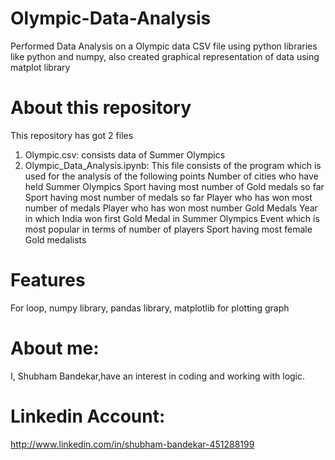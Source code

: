 # Olympic-Data-Analysis
Performed Data Analysis on a Olympic data CSV file using python libraries like python and numpy, also created graphical representation of data using matplot library

# About this repository
This repository has got 2 files
1. Olympic.csv: consists data of Summer Olympics
1. Olympic_Data_Analysis.ipynb: This file consists of the program which is used for the analysis of the following points
Number of cities who have held Summer Olympics
Sport having most number of Gold medals so far
Sport having most number of medals so far
Player who has won most number of medals
Player who has won most number Gold Medals
Year in which India won first Gold Medal in Summer Olympics
Event which is most popular in terms of number of players
Sport having most female Gold medalists

# Features
For loop, numpy library, pandas library, matplotlib for plotting graph

# About me: 
I, Shubham Bandekar,have an interest in coding and working with logic.

# Linkedin Account:
http://www.linkedin.com/in/shubham-bandekar-451288199
